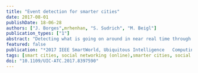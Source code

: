 ```yaml
---
title: "Event detection for smarter cities"
date: 2017-08-01
publishDate: 18-06-28
authors: ["J. Borges",mrhenhan, "S. Sudrich", "M. Beigl"]
publication_types: ["1"]
abstract: "Detecting what is going on around in near real time through analysis of social network data has become part of assessing the pulse of a city. The advances in event detection techniques enable cities to give a real-time overview of the events - ranging from music concerts and exhibitions to emergencies like fires and car accidents - and activities happening in a smart city. While previous work mostly focused on large-scale, e.g. global or national level, event detection recent development focuses on hyper-local events, that are occurring in a small region, e.g. a street corner or a certain venue rather than city-or country-level area. This paper offers a broad survey and classification of event detection techniques, identifying the key features of recent techniques and their usage in the context of smart cities. This is done by introducing them as well as comparing and categorizing different up to date techniques regarding their event definition, their mode of operation, and their qualitative and quantitative evaluation approaches. Research gaps are highlighted and future work in the area is identified."
featured: false
publication: "*2017 IEEE SmartWorld, Ubiquitous Intelligence   Computing, Advanced   Trusted Computed, Scalable Computing   Communications, Cloud   Big Data Computing, Internet of People and Smart City Innovation (SmartWorld/SCALCOM/UIC/ATC/CBDCom/IOP/SCI)*"
tags: [smart cities, social networking (online),smarter cities, social network data,event detection techniques,global level,national level,hyper-local events,country-level area, Event detection, Twitter, Urban areas, Real-time systems,Market research,Data models]
doi: "10.1109/UIC-ATC.2017.8397590"
---
```


